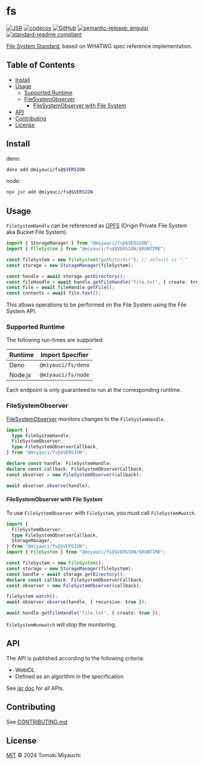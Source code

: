 # fs

[![JSR](https://jsr.io/badges/@miyauci/fs)](https://jsr.io/@miyauci/fs)
[![codecov](https://codecov.io/gh/TomokiMiyauci/fs/graph/badge.svg?token=KJNNOLNBOD)](https://codecov.io/gh/TomokiMiyauci/fs)
[![GitHub](https://img.shields.io/github/license/TomokiMiyauci/fs)](https://github.com/TomokiMiyauci/fs/blob/main/LICENSE)
[![semantic-release: angular](https://img.shields.io/badge/semantic--release-angular-e10079?logo=semantic-release)](https://github.com/semantic-release/semantic-release)
[![standard-readme compliant](https://img.shields.io/badge/readme%20style-standard-brightgreen.svg)](https://github.com/RichardLitt/standard-readme)

[File System Standard](https://whatpr.org/fs/165.html), based on WHATWG spec
reference implementation.

## Table of Contents <!-- omit in toc -->

- [Install](#install)
- [Usage](#usage)
  - [Supported Runtime](#supported-runtime)
  - [FileSystemObserver](#filesystemobserver)
    - [FileSystemObserver with File System](#filesystemobserver-with-file-system)
- [API](#api)
- [Contributing](#contributing)
- [License](#license)

## Install

deno:

```bash
deno add @miyauci/fs@$VERSION
```

node:

```bash
npx jsr add @miyauci/fs@$VERSION
```

## Usage

`FileSystemHandle` can be referenced as
[OPFS](https://developer.mozilla.org/en-US/docs/Web/API/File_System_API/Origin_private_file_system)
(Origin Private File System aka Bucket File System).

```ts
import { StorageManager } from "@miyauci/fs@$VERSION";
import { FileSystem } from "@miyauci/fs@$VERSION/$RUNTIME";

const fileSystem = new FileSystem("path/to/dir"); // default is "."
const storage = new StorageManager(fileSystem);

const handle = await storage.getDirectory();
const fileHandle = await handle.getFileHandle("file.txt", { create: true });
const file = await fileHandle.getFile();
const contents = await file.text();
```

This allows operations to be performed on the File System using the File System
API.

### Supported Runtime

The following run-times are supported:

| Runtime | Import Specifier   |
| ------- | ------------------ |
| Deno    | `@miyauci/fs/deno` |
| Node.js | `@miyauci/fs/node` |

Each endpoint is only guaranteed to run at the corresponding runtime.

### FileSystemObserver

[FileSystemObserver](https://whatpr.org/fs/165.html#api-filesystemobserver)
monitors changes to the `FileSystemHandle`.

```ts
import {
  type FileSystemHandle,
  FileSystemObserver,
  type FileSystemObserverCallback,
} from "@miyauci/fs@$VERSION";

declare const handle: FileSystemHandle;
declare const callback: FileSystemObserverCallback;
const observer = new FileSystemObserver(callback);

await observer.observe(handle);
```

#### FileSystemObserver with File System

To use `FileSystemObserver` with `FileSystem`, you must call `FileSystem#watch`.

```ts
import {
  FileSystemObserver,
  type FileSystemObserverCallback,
  StorageManager,
} from "@miyauci/fs@$VERSION";
import { FileSystem } from "@miyauci/fs@$VERSION/$RUNTIME";

const fileSystem = new FileSystem();
const storage = new StorageManager(fileSystem);
const handle = await storage.getDirectory();
declare const callback: FileSystemObserverCallback;
const observer = new FileSystemObserver(callback);

fileSystem.watch();
await observer.observe(handle, { recursive: true });

await handle.getFileHandle("file.txt", { create: true });
```

`FileSystem#unwatch` will stop the monitoring.

## API

The API is published according to the following criteria:

- WebIDL
- Defined as an algorithm in the specification

See [jsr doc](https://jsr.io/@miyauci/fs) for all APIs.

## Contributing

See [CONTRIBUTING.md](CONTRIBUTING.md)

## License

[MIT](LICENSE) © 2024 Tomoki Miyauchi
